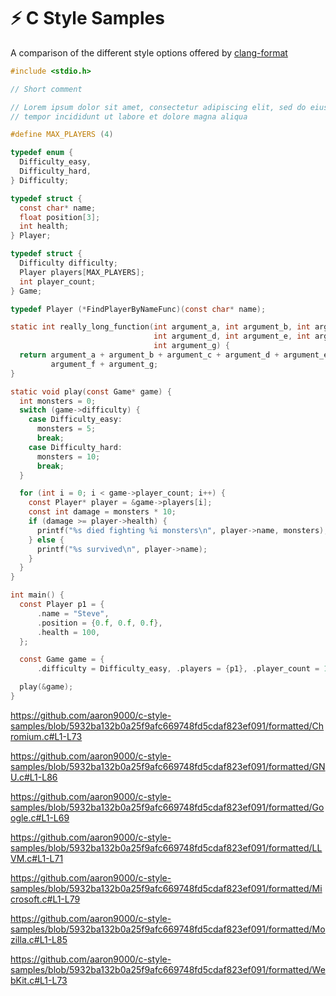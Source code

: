 # ⚡ C Style Samples

A comparison of the different style options offered by [clang-format](https://clang.llvm.org/docs/ClangFormat.html)

```c
#include <stdio.h>

// Short comment

// Lorem ipsum dolor sit amet, consectetur adipiscing elit, sed do eiusmod
// tempor incididunt ut labore et dolore magna aliqua

#define MAX_PLAYERS (4)

typedef enum {
  Difficulty_easy,
  Difficulty_hard,
} Difficulty;

typedef struct {
  const char* name;
  float position[3];
  int health;
} Player;

typedef struct {
  Difficulty difficulty;
  Player players[MAX_PLAYERS];
  int player_count;
} Game;

typedef Player (*FindPlayerByNameFunc)(const char* name);

static int really_long_function(int argument_a, int argument_b, int argument_c,
                                int argument_d, int argument_e, int argument_f,
                                int argument_g) {
  return argument_a + argument_b + argument_c + argument_d + argument_e +
         argument_f + argument_g;
}

static void play(const Game* game) {
  int monsters = 0;
  switch (game->difficulty) {
    case Difficulty_easy:
      monsters = 5;
      break;
    case Difficulty_hard:
      monsters = 10;
      break;
  }

  for (int i = 0; i < game->player_count; i++) {
    const Player* player = &game->players[i];
    const int damage = monsters * 10;
    if (damage >= player->health) {
      printf("%s died fighting %i monsters\n", player->name, monsters);
    } else {
      printf("%s survived\n", player->name);
    }
  }
}

int main() {
  const Player p1 = {
      .name = "Steve",
      .position = {0.f, 0.f, 0.f},
      .health = 100,
  };

  const Game game = {
      .difficulty = Difficulty_easy, .players = {p1}, .player_count = 1};

  play(&game);
}
```

https://github.com/aaron9000/c-style-samples/blob/5932ba132b0a25f9afc669748fd5cdaf823ef091/formatted/Chromium.c#L1-L73

https://github.com/aaron9000/c-style-samples/blob/5932ba132b0a25f9afc669748fd5cdaf823ef091/formatted/GNU.c#L1-L86

https://github.com/aaron9000/c-style-samples/blob/5932ba132b0a25f9afc669748fd5cdaf823ef091/formatted/Google.c#L1-L69

https://github.com/aaron9000/c-style-samples/blob/5932ba132b0a25f9afc669748fd5cdaf823ef091/formatted/LLVM.c#L1-L71

https://github.com/aaron9000/c-style-samples/blob/5932ba132b0a25f9afc669748fd5cdaf823ef091/formatted/Microsoft.c#L1-L79

https://github.com/aaron9000/c-style-samples/blob/5932ba132b0a25f9afc669748fd5cdaf823ef091/formatted/Mozilla.c#L1-L85

https://github.com/aaron9000/c-style-samples/blob/5932ba132b0a25f9afc669748fd5cdaf823ef091/formatted/WebKit.c#L1-L73
